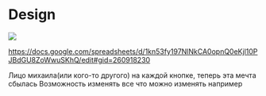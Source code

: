 # Design 
![](https://i.imgur.com/cAQTeCR.png)

https://docs.google.com/spreadsheets/d/1kn53fy197NlNkCA0opnQ0eKjl10PJBdGU8ZoWwuSKhQ/edit#gid=260918230

Лицо михаила(или кого-то другого) на каждой кнопке, теперь эта мечта сбылась
Возможность изменять все что можно изменять например 


